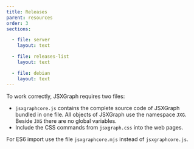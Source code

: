 ```yaml
---
title: Releases
parent: resources
order: 3
sections:

  - file: server
    layout: text

  - file: releases-list
    layout: text

  - file: debian
    layout: text
---
```


To work correctly, JSXGraph requires two files:

- `jsxgraphcore.js` contains the complete source code of JSXGraph bundled in one file. All objects of JSXGraph use the namespace `JXG`. Beside `JXG`
  there
  are no global variables.
- Include the CSS commands from `jsxgraph.css` into the web pages.

For ES6 import use the file `jsxgraphcore.mjs` instead of `jsxgraphcore.js`.